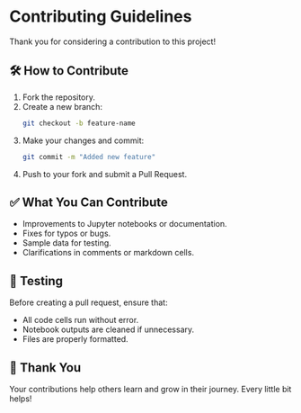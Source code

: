 # Contributing Guidelines

Thank you for considering a contribution to this project!

## 🛠️ How to Contribute

1. Fork the repository.
2. Create a new branch:
   ```bash
   git checkout -b feature-name
   ```
3. Make your changes and commit:
   ```bash
   git commit -m "Added new feature"
   ```
4. Push to your fork and submit a Pull Request.

## ✅ What You Can Contribute

- Improvements to Jupyter notebooks or documentation.
- Fixes for typos or bugs.
- Sample data for testing.
- Clarifications in comments or markdown cells.

## 🧪 Testing

Before creating a pull request, ensure that:
- All code cells run without error.
- Notebook outputs are cleaned if unnecessary.
- Files are properly formatted.

## 🙏 Thank You

Your contributions help others learn and grow in their journey. Every little bit helps!
